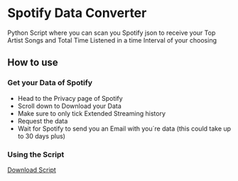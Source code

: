 # Spotify Data Converter
Python Script where you can scan you Spotify json to receive your Top Artist Songs and Total Time Listened in a time Interval of your choosing

## How to use
### Get your Data of Spotify
- Head to the Privacy page of Spotify
- Scroll down to Download your Data
- Make sure to only tick Extended Streaming history
- Request the data
- Wait for Spotify to send you an Email with you´re data (this could take up to 30 days plus)
### Using the Script
[Download Script](https://github.com/Timo348/Spotify_Data_Converter/archive/refs/tags/v1.zip)
